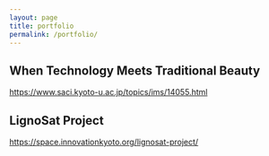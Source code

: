 ```yaml
---
layout: page
title: portfolio
permalink: /portfolio/
---
```


## When Technology Meets Traditional Beauty
https://www.saci.kyoto-u.ac.jp/topics/ims/14055.html

## LignoSat Project
https://space.innovationkyoto.org/lignosat-project/